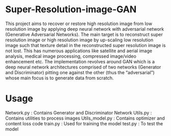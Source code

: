 # Super-Resolution-image-GAN
This project aims to recover or restore high resolution image from low resolution image by applying deep neural network with adversarial network (Generative Adversarial Networks). The main target is to reconstruct super resolution image or high resolution image by up-scaling low resolution image such that texture detail in the reconstructed super resolution image is not lost. This has numerous applications like satellite and aerial image analysis, medical image processing, compressed image/video enhancement etc. The implementation revolves around GAN which is a deep neural network architectures comprised of two networks (Generator and Discriminator) pitting one against the other (thus the “adversarial”) whose main focus is to generate data from scratch.
# Usage
Network.py : Contains Generator and Discriminator Network Utils.py   : Contains utilities to process images
Utils_model.py : Contains optimizer and content loss code
train.py   : Used for training the model
test.py    : To test the model
